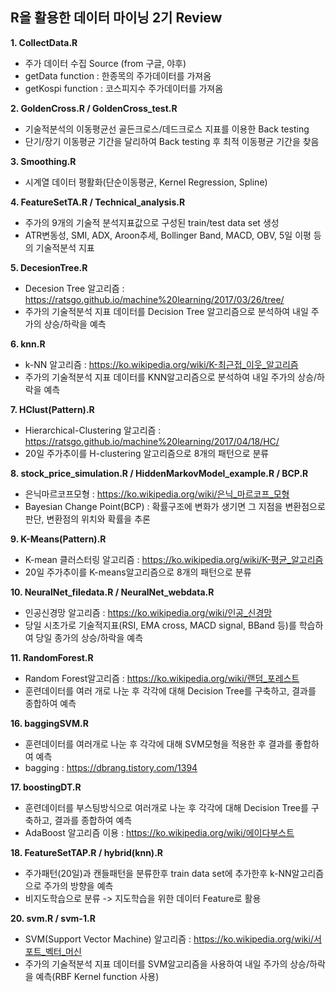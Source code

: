 ## R을 활용한 데이터 마이닝 2기 Review


**1. CollectData.R**
  - 주가 데이터 수집 Source (from 구글, 야후)
  - getData function : 한종목의 주가데이터를 가져옴
  - getKospi function : 코스피지수 주가데이터를 가져옴
  
**2. GoldenCross.R / GoldenCross_test.R**
  - 기술적분석의 이동평균선 골든크로스/데드크로스 지표를 이용한 Back testing
  - 단기/장기 이동평균 기간을 달리하여 Back testing 후 최적 이동평균 기간을 찾음  
  
**3. Smoothing.R**
  - 시계열 데이터 평활화(단순이동평균, Kernel Regression, Spline)
    
**4. FeatureSetTA.R / Technical_analysis.R**
  - 주가의 9개의 기술적 분석지표값으로 구성된 train/test data set 생성
  - ATR변동성, SMI, ADX, Aroon추세, Bollinger Band, MACD, OBV, 5일 이평 등의 기술적분석 지표

**5. DecesionTree.R**
  - Decesion Tree 알고리즘 : https://ratsgo.github.io/machine%20learning/2017/03/26/tree/
  - 주가의 기술적분석 지표 데이터를 Decision Tree 알고리즘으로 분석하여 내일 주가의 상승/하락을 예측  

**6. knn.R**
  - k-NN 알고리즘 : https://ko.wikipedia.org/wiki/K-최근접_이웃_알고리즘
  - 주가의 기술적분석 지표 데이터를 KNN알고리즘으로 분석하여 내일 주가의 상승/하락을 예측  
  
**7. HClust(Pattern).R**
  - Hierarchical-Clustering 알고리즘 : https://ratsgo.github.io/machine%20learning/2017/04/18/HC/
  - 20일 주가추이를 H-clustering 알고리즘으로 8개의 패턴으로 분류 
    
**8. stock_price_simulation.R / HiddenMarkovModel_example.R / BCP.R**
  - 은닉마르코프모형 : https://ko.wikipedia.org/wiki/은닉_마르코프_모형
  - Bayesian Change Point(BCP) : 확률구조에 변화가 생기면 그 지점을 변환점으로 판단, 변환점의 위치와 확률을 추론
  
**9. K-Means(Pattern).R**
  - K-mean 클러스터링 알고리즘 : https://ko.wikipedia.org/wiki/K-평균_알고리즘
  - 20일 주가추이를 K-means알고리즘으로 8개의 패턴으로 분류 
  
**10. NeuralNet_filedata.R / NeuralNet_webdata.R**
  - 인공신경망 알고리즘 : https://ko.wikipedia.org/wiki/인공_신경망
  - 당일 시초가로 기술적지표(RSI, EMA cross, MACD signal, BBand 등)를 학습하여 당일 종가의 상승/하락을 예측
  
**11. RandomForest.R**
  - Random Forest알고리즘 : https://ko.wikipedia.org/wiki/랜덤_포레스트
  - 훈련데이터를 여러 개로 나눈 후 각각에 대해 Decision Tree를 구축하고, 결과를 종합하여 예측
  
**16. baggingSVM.R**
  - 훈련데이터를 여러개로 나눈 후 각각에 대해 SVM모형을 적용한 후 결과를 좋합하여 예측
  - bagging : https://dbrang.tistory.com/1394
  
**17. boostingDT.R**
  - 훈련데이터를 부스팅방식으로 여러개로 나눈 후 각각에 대해 Decision Tree를 구축하고, 결과를 종합하여 예측
  - AdaBoost 알고리즘 이용 : https://ko.wikipedia.org/wiki/에이다부스트
  
**18. FeatureSetTAP.R / hybrid(knn).R**
  - 주가패턴(20일)과 캔들패턴을 분류한후 train data set에 추가한후 k-NN알고리즘으로 주가의 방향을 예측
  - 비지도학습으로 분류 -> 지도학습을 위한 데이터 Feature로 활용 
  
**20. svm.R / svm-1.R**
  - SVM(Support Vector Machine) 알고리즘 : https://ko.wikipedia.org/wiki/서포트_벡터_머신
  - 주가의 기술적분석 지표 데이터를 SVM알고리즘을 사용하여 내일 주가의 상승/하락을 예측(RBF Kernel function 사용) 
  
